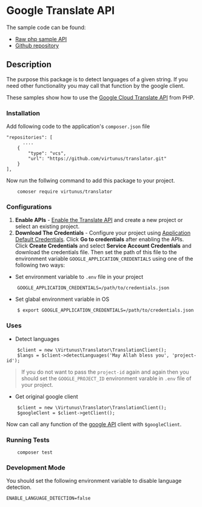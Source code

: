 # Google Translate API 
The sample code can be found:
- [Raw php sample API](https://cloud.google.com/translate/docs/samples)
- [Github repository](https://github.com/GoogleCloudPlatform/php-docs-samples/tree/8d25b48bfa2dbcd217e56ca7734b5d37ec29fb88/translate)


## Description
The purpose this package is to detect languages of a given string. If you need other functionality you may call that function by the google client.

These samples show how to use the [Google Cloud Translate API][translate-api]
from PHP.

[translate-api]: https://cloud.google.com/translate/docs/quickstart-client-libraries

### Installation
Add following code to the application's `composer.json` file

    "repositories": [
          ....
        {
            "type": "vcs",
            "url": "https://github.com/virtunus/translator.git"
        }
    ],
Now run the follwing command to add this package to your project.
```
    comoser require virtunus/translator
```
### Configurations
1.  **Enable APIs** - [Enable the Translate API](https://console.cloud.google.com/flows/enableapi?apiid=translate)
    and create a new project or select an existing project.
2.  **Download The Credentials** - Configure your project using [Application Default Credentials](https://console.cloud.google.com/apis/credentials).
    Click **Go to credentials** after enabling the APIs. Click **Create Credentials**
    and select **Service Account Credentials** and download the credentials file. Then set the path of
    this file to the environment variable `GOOGLE_APPLICATION_CREDENTIALS` using one of the following two ways:

- Set environment variable to `.env` file in your project
```
    GOOGLE_APPLICATION_CREDENTIALS=/path/to/credentials.json
```
- Set glabal environment variable in OS
```
    $ export GOOGLE_APPLICATION_CREDENTIALS=/path/to/credentials.json
```

### Uses

- Detect languages
```
    $client = new \Virtunus\Translator\TranslationClient();
    $langs = $client->detectLanguages('May Allah bless you', 'project-id');
```
> If you do not want to pass the `project-id` again and again then you should set the `GOOGLE_PROJECT_ID` environment varable in `.env` file of your project.

- Get original google client

```
    $client = new \Virtunus\Translator\TranslationClient();
    $googleClent = $client->getClient();
````

Now can call any function of the [google API](https://cloud.google.com/translate/docs/samples) client with `$googleClient`.

### Running Tests

```
    composer test
```

### Development Mode

You should set the following environment variable to disable language detection.

    ENABLE_LANGUAGE_DETECTION=false